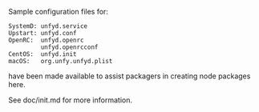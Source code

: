 Sample configuration files for:
```
SystemD: unfyd.service
Upstart: unfyd.conf
OpenRC:  unfyd.openrc
         unfyd.openrcconf
CentOS:  unfyd.init
macOS:   org.unfy.unfyd.plist
```
have been made available to assist packagers in creating node packages here.

See doc/init.md for more information.
